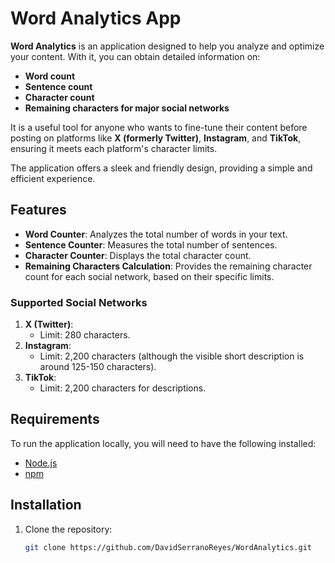 # Word Analytics App

**Word Analytics** is an application designed to help you analyze and optimize your content. With it, you can obtain detailed information on:

- **Word count**
- **Sentence count**
- **Character count**
- **Remaining characters for major social networks**

It is a useful tool for anyone who wants to fine-tune their content before posting on platforms like **X (formerly Twitter)**, **Instagram**, and **TikTok**, ensuring it meets each platform's character limits.

The application offers a sleek and friendly design, providing a simple and efficient experience.

## Features

- **Word Counter**: Analyzes the total number of words in your text.
- **Sentence Counter**: Measures the total number of sentences.
- **Character Counter**: Displays the total character count.
- **Remaining Characters Calculation**: Provides the remaining character count for each social network, based on their specific limits.

### Supported Social Networks

1. **X (Twitter)**:
   - Limit: 280 characters.
2. **Instagram**:
   - Limit: 2,200 characters (although the visible short description is around 125-150 characters).
3. **TikTok**:
   - Limit: 2,200 characters for descriptions.

## Requirements

To run the application locally, you will need to have the following installed:

- [Node.js](https://nodejs.org/)
- [npm](https://www.npmjs.com/)

## Installation

1. Clone the repository:

   ```bash
   git clone https://github.com/DavidSerranoReyes/WordAnalytics.git
   ```
